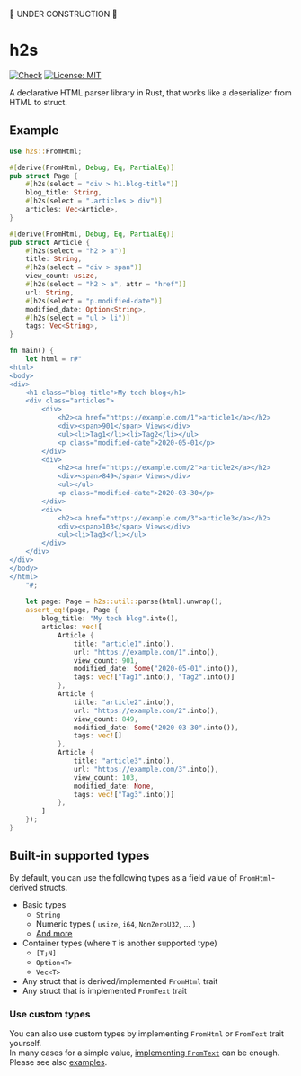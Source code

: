 🚧 UNDER CONSTRUCTION 🚧

# h2s

[![Check](https://github.com/ikenox/h2s/actions/workflows/check.yml/badge.svg?branch=main)](https://github.com/ikenox/h2s/actions/workflows/check.yml) [![License: MIT](https://img.shields.io/badge/License-MIT-yellow.svg)](https://opensource.org/licenses/MIT)

A declarative HTML parser library in Rust, that works like a deserializer from HTML to struct.

## Example

```rust
use h2s::FromHtml;

#[derive(FromHtml, Debug, Eq, PartialEq)]
pub struct Page {
    #[h2s(select = "div > h1.blog-title")]
    blog_title: String,
    #[h2s(select = ".articles > div")]
    articles: Vec<Article>,
}

#[derive(FromHtml, Debug, Eq, PartialEq)]
pub struct Article {
    #[h2s(select = "h2 > a")]
    title: String,
    #[h2s(select = "div > span")]
    view_count: usize,
    #[h2s(select = "h2 > a", attr = "href")]
    url: String,
    #[h2s(select = "p.modified-date")]
    modified_date: Option<String>,
    #[h2s(select = "ul > li")]
    tags: Vec<String>,
}

fn main() {
    let html = r#"
<html>
<body>
<div>
    <h1 class="blog-title">My tech blog</h1>
    <div class="articles">
        <div>
            <h2><a href="https://example.com/1">article1</a></h2>
            <div><span>901</span> Views</div>
            <ul><li>Tag1</li><li>Tag2</li></ul>
            <p class="modified-date">2020-05-01</p>
        </div>
        <div>
            <h2><a href="https://example.com/2">article2</a></h2>
            <div><span>849</span> Views</div>
            <ul></ul>
            <p class="modified-date">2020-03-30</p>
        </div>
        <div>
            <h2><a href="https://example.com/3">article3</a></h2>
            <div><span>103</span> Views</div>
            <ul><li>Tag3</li></ul>
        </div>
    </div>
</div>
</body>
</html>
    "#;
    
    let page: Page = h2s::util::parse(html).unwrap();
    assert_eq!(page, Page {
        blog_title: "My tech blog".into(),
        articles: vec![
            Article {
                title: "article1".into(),
                url: "https://example.com/1".into(),
                view_count: 901,
                modified_date: Some("2020-05-01".into()),
                tags: vec!["Tag1".into(), "Tag2".into()]
            },
            Article {
                title: "article2".into(),
                url: "https://example.com/2".into(),
                view_count: 849,
                modified_date: Some("2020-03-30".into()),
                tags: vec![]
            },
            Article {
                title: "article3".into(),
                url: "https://example.com/3".into(),
                view_count: 103,
                modified_date: None,
                tags: vec!["Tag3".into()]
            },
        ]
    });
}
```

## Built-in supported types

By default, you can use the following types as a field value of `FromHtml`-derived structs.

- Basic types
  - `String`
  - Numeric types ( `usize`, `i64`, `NonZeroU32`, ... )
  - [And more](./core/src/from_text.rs)
- Container types (where `T` is another supported type)
  - `[T;N]`
  - `Option<T>`
  - `Vec<T>`
- Any struct that is derived/implemented `FromHtml` trait
- Any struct that is implemented `FromText` trait

### Use custom types

You can also use custom types by implementing `FromHtml` or `FromText` trait yourself.  
In many cases for a simple value, [implementing `FromText`](./examples/from_text_custom.rs) can be enough.
Please see also [examples](./examples). 